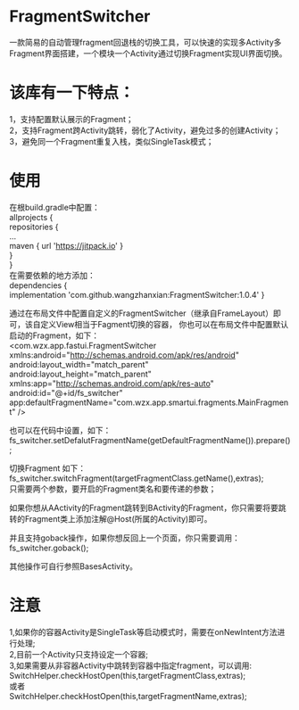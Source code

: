 # FragmentSwitcher
一款简易的自动管理fragment回退栈的切换工具，可以快速的实现多Activity多Fragment界面搭建，一个模块一个Activity通过切换Fragment实现UI界面切换。

# 该库有一下特点：  
1，支持配置默认展示的Fragment；  
2，支持Fragment跨Activity跳转，弱化了Activity，避免过多的创建Activity；  
3，避免同一个Fragment重复入栈，类似SingleTask模式；  

# 使用

在根build.gradle中配置：    
	allprojects {  
		repositories {  
			...  
			maven { url 'https://jitpack.io' }    
		}    
	}      
在需要依赖的地方添加：    
	dependencies {  
	        implementation 'com.github.wangzhanxian:FragmentSwitcher:1.0.4'
	}    


通过在布局文件中配置自定义的FragmentSwitcher（继承自FrameLayout）即可，该自定义View相当于Fagment切换的容器，
你也可以在布局文件中配置默认启动的Fragment，如下：  
<com.wzx.app.fastui.FragmentSwitcher xmlns:android="http://schemas.android.com/apk/res/android"  
	android:layout_width="match_parent"  
	android:layout_height="match_parent"  
	xmlns:app="http://schemas.android.com/apk/res-auto"  
	android:id="@+id/fs_switcher"  
	app:defaultFragmentName="com.wzx.app.smartui.fragments.MainFragment" />  

也可以在代码中设置，如下：  
fs_switcher.setDefalutFragmentName(getDefaultFragmentName()).prepare();

切换Fragment 如下：  
fs_switcher.switchFragment(targetFragmentClass.getName(),extras);  
只需要两个参数，要开启的Fragment类名和要传递的参数；  

如果你想从AActivity的Fragment跳转到BActivity的Fragment，你只需要将要跳转的Fragment类上添加注解@Host(所属的Activity)即可。  

并且支持goback操作，如果你想反回上一个页面，你只需要调用：  
fs_switcher.goback();  

其他操作可自行参照BasesActivity。  

# 注意

1,如果你的容器Activity是SingleTask等启动模式时，需要在onNewIntent方法进行处理;  
2,目前一个Activity只支持设定一个容器;  
3,如果需要从非容器Activity中跳转到容器中指定fragment，可以调用:  
SwitchHelper.checkHostOpen(this,targetFragmentClass,extras);  
或者  
SwitchHelper.checkHostOpen(this,targetFragmentName,extras);  
